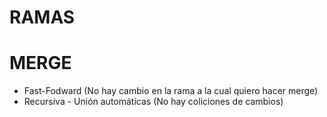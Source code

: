 # RAMAS

# MERGE

* Fast-Fodward (No hay cambio en la rama a la cual quiero hacer merge)
* Recursiva - Unión automáticas (No hay coliciones de cambios)
